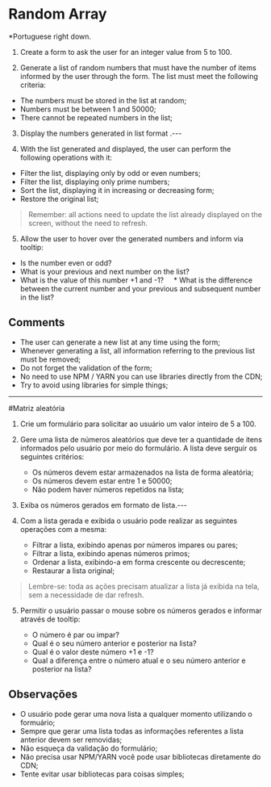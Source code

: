 # Random Array

*Portuguese right down.

1. Create a form to ask the user for an integer value from 5 to 100.

2. Generate a list of random numbers that must have the number of items informed by the user through the form. The list must meet the following criteria:

* The numbers must be stored in the list at random;
* Numbers must be between 1 and 50000;
* There cannot be repeated numbers in the list;

3. Display the numbers generated in list format .---

4. With the list generated and displayed, the user can perform the following operations with it:

* Filter the list, displaying only by odd or even numbers;
* Filter the list, displaying only prime numbers;
* Sort the list, displaying it in increasing or decreasing form;
* Restore the original list;

> Remember: all actions need to update the list already displayed on the screen, without the need to refresh.

5. Allow the user to hover over the generated numbers and inform via tooltip:

* Is the number even or odd?
* What is your previous and next number on the list?
* What is the value of this number +1 and -1?
    * What is the difference between the current number and your previous and subsequent number in the list?

## Comments

- The user can generate a new list at any time using the form;
- Whenever generating a list, all information referring to the previous list must be removed;
- Do not forget the validation of the form;
- No need to use NPM / YARN you can use libraries directly from the CDN;
- Try to avoid using libraries for simple things;

------------- 

#Matriz aleatória

1. Crie um formulário para solicitar ao usuário um valor inteiro de 5 a 100.

2. Gere uma lista de números aleatórios que deve ter a quantidade de itens informados pelo usuário por meio do formulário. A lista deve serguir os seguintes critérios:

	* Os números devem estar armazenados na lista de forma aleatória;
	* Os números devem estar entre 1 e 50000;
	* Não podem haver números repetidos na lista;

3. Exiba os números gerados em formato de lista.---

4. Com a lista gerada e exibida o usuário pode realizar as seguintes operações com a mesma:

	* Filtrar a lista, exibindo apenas por números impares ou pares;
	* Filtrar a lista, exibindo apenas números primos;
	* Ordenar a lista, exibindo-a em forma crescente ou decrescente;
	* Restaurar a lista original;

> Lembre-se: toda as ações precisam atualizar a lista já exibida na tela, sem a necessidade de dar refresh.

5. Permitir o usuário passar o mouse sobre os números gerados e informar através de tooltip:

	* O número é par ou impar?
	* Qual é o seu número anterior e posterior na lista?
	* Qual é o valor deste número +1 e -1?
    * Qual a diferença entre o número atual e o seu número anterior e posterior na lista?

## Observações

- O usuário pode gerar uma nova lista a qualquer momento utilizando o formuário;
- Sempre que gerar uma lista todas as informações referentes a lista anterior devem ser removidas;
- Não esqueça da validação do formulário;
- Não precisa usar NPM/YARN você pode usar bibliotecas diretamente do CDN;
- Tente evitar usar bibliotecas para coisas simples;
